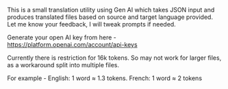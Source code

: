 This is a small translation utility using Gen AI which takes JSON input and produces translated files based on source and target language provided. Let me know your feedback, I will tweak prompts if needed.
 
Generate your open AI key from here - https://platform.openai.com/account/api-keys

Currently there is restriction for 16k tokens. So may not work for larger files, as a workaround split into multiple files.
 
For example - English: 1 word ≈ 1.3 tokens. French: 1 word ≈ 2 tokens
